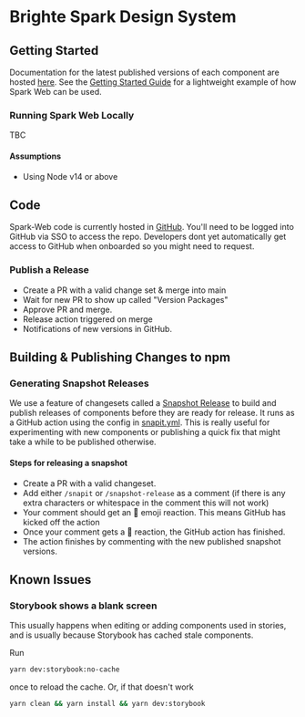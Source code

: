 # Brighte Spark Design System

## Getting Started

Documentation for the latest published versions of each component are hosted
[here](https://spark.brighte.com.au/). See the
[Getting Started Guide](https://spark.brighte.com.au/guide/getting-started) for
a lightweight example of how Spark Web can be used.

### Running Spark Web Locally

TBC

#### Assumptions

- Using Node v14 or above

## Code

Spark-Web code is currently hosted in
[GitHub](https://github.com/brighte-labs/spark-web). You'll need to be logged
into GitHub via SSO to access the repo. Developers dont yet automatically get
access to GitHub when onboarded so you might need to request.

### Publish a Release

- Create a PR with a valid change set & merge into main
- Wait for new PR to show up called "Version Packages"
- Approve PR and merge.
- Release action triggered on merge
- Notifications of new versions in GitHub.

## Building & Publishing Changes to npm

### Generating Snapshot Releases

We use a feature of changesets called a
[Snapshot Release](https://github.com/changesets/changesets/blob/main/docs/snapshot-releases.md)
to build and publish releases of components before they are ready for release.
It runs as a GitHub action using the config in
[snapit.yml](./.github/workflows/snapit.yml). This is really useful for
experimenting with new components or publishing a quick fix that might take a
while to be published otherwise.

#### Steps for releasing a snapshot

- Create a PR with a valid changeset.
- Add either `/snapit` or `/snapshot-release` as a comment (if there is any
  extra characters or whitespace in the comment this will not work)
- Your comment should get an 👀 emoji reaction. This means GitHub has kicked off
  the action
- Once your comment gets a 🚀 reaction, the GitHub action has finished.
- The action finishes by commenting with the new published snapshot versions.

## Known Issues

### Storybook shows a blank screen

This usually happens when editing or adding components used in stories, and is
usually because Storybook has cached stale components.

Run

```bash
yarn dev:storybook:no-cache
```

once to reload the cache. Or, if that doesn't work

```bash
yarn clean && yarn install && yarn dev:storybook
```
